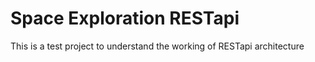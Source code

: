 # Space Exploration RESTapi

This is a test project to understand the working of RESTapi architecture
